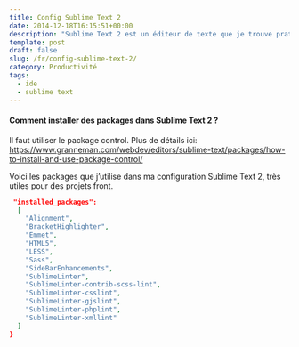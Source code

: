 ```yaml
---
title: Config Sublime Text 2
date: 2014-12-18T16:15:51+00:00
description: "Sublime Text 2 est un éditeur de texte que je trouve pratique à utiliser sur des projets front pour sa rapidité. Découvrez la configuration que j'utilise. "
template: post
draft: false
slug: /fr/config-sublime-text-2/
category: Productivité
tags:
  - ide
  - sublime text
---
```


#### Comment installer des packages dans Sublime Text 2 ?

Il faut utiliser le package control. Plus de détails ici: <https://www.granneman.com/webdev/editors/sublime-text/packages/how-to-install-and-use-package-control/>

Voici les packages que j&rsquo;utilise dans ma configuration Sublime Text 2, très utiles pour des projets front.
```json {
 "installed_packages":
  [
    "Alignment",
    "BracketHighlighter",
    "Emmet",
    "HTML5",
    "LESS",
    "Sass",
    "SideBarEnhancements",
    "SublimeLinter",
    "SublimeLinter-contrib-scss-lint",
    "SublimeLinter-csslint",
    "SublimeLinter-gjslint",
    "SublimeLinter-phplint",
    "SublimeLinter-xmllint"
  ]
}
```
